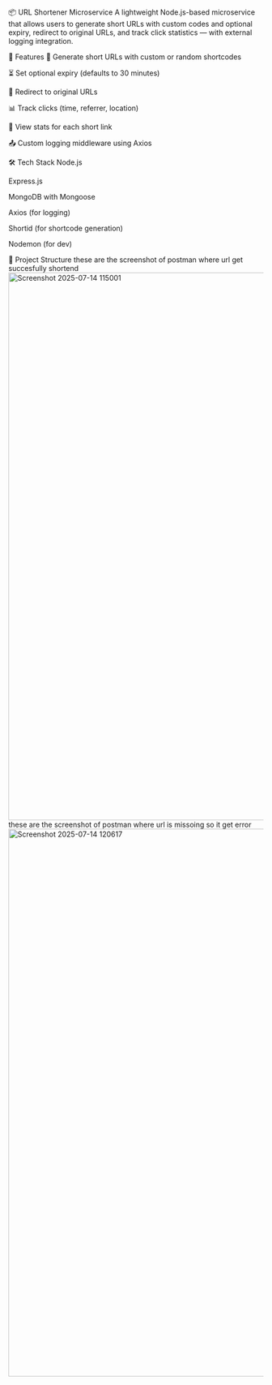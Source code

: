 📦 URL Shortener Microservice
A lightweight Node.js-based microservice that allows users to generate short URLs with custom codes and optional expiry, redirect to original URLs, and track click statistics — with external logging integration.

🚀 Features
🔗 Generate short URLs with custom or random shortcodes

⏳ Set optional expiry (defaults to 30 minutes)

🔁 Redirect to original URLs

📊 Track clicks (time, referrer, location)

🧾 View stats for each short link

📤 Custom logging middleware using Axios

🛠️ Tech Stack
Node.js

Express.js

MongoDB with Mongoose

Axios (for logging)

Shortid (for shortcode generation)

Nodemon (for dev)

📂 Project Structure
these are the screenshot of postman where url get succesfully shortend
<img width="1920" height="1080" alt="Screenshot 2025-07-14 115001" src="https://github.com/user-attachments/assets/1d9d3d42-1acb-4fa9-b1b4-6e30a1005a39" />
these are the screenshot of postman where url is missoing so it get error
<img width="1920" height="1080" alt="Screenshot 2025-07-14 120617" src="https://github.com/user-attachments/assets/1c056e6a-d3a7-4a42-9779-25fce5dccb34" />
